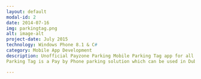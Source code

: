 ```yaml
---
layout: default
modal-id: 2
date: 2014-07-16
img: parkingtag.png
alt: image-alt
project-date: July 2015
technology: Windows Phone 8.1 & C#
category: Mobile App Development
description: Unofficial Payzone Parking Mobile Parking Tag app for all Dublin City Zones."No coins to feed the parking meter? No problem! With the Parking Tag mobile app you can pay for parking via an SMS message to Payzone.
Parking Tag is a Pay by Phone parking solution which can be used in Dublin City, Dún Laoghaire-Rathdown, Fingal and South Dublin County Council. " <a href="https://www.microsoft.com/en-ie/store/p/parking-tag-picker/9nblggh4vglk">Available now on Windows Phone Store </a>.

---
```

